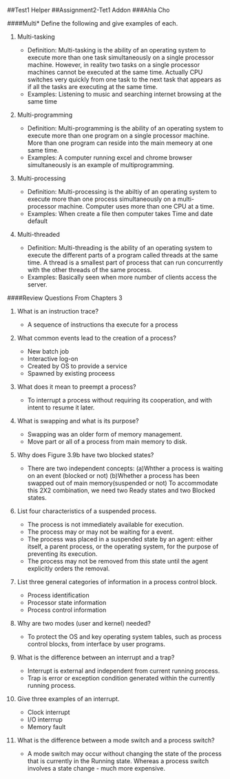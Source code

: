
##Test1 Helper
##Assignment2-Tet1 Addon
###Ahla Cho


####Multi\*
Define the following and give examples of each.

1. Multi-tasking
   - Definition: Multi-tasking is the ability of an operating system to execute more than one task simultaneously on a single processor      machine. However, in reality two tasks on a single processor machines cannot be executed at the same time. 
     Actually CPU switches very quickly from one task to the next task that appears as if all the tasks are executing at the same time. 
   - Examples: Listening to music and searching internet browsing at the same time

2. Multi-programming
   - Definition: Multi-programming is the ability of an operating system to execute more than one program on a single processor machine.      More than one program can reside into the main memeory at one same time.
   - Examples: A computer running excel and chrome browser simultaneously is an example of multiprogramming.

3. Multi-processing
   - Definition: Multi-processing is the abiltiy of an operating system to execute more than one process simultaneously on a multi-          processor machine. Computer uses more than one CPU at a time.
   - Examples: When create a file then computer takes Time and date default

4. Multi-threaded
   - Definition: Multi-threading is the ability of an operating system to execute the different parts of a program called threads at the      same time. A thread is a smallest part of process that can run concurrently with the other threads of the same process.
   - Examples: Basically seen when more number of clients access the server.


####Review Questions From Chapters 3

1. What is an instruction trace?
   - A sequence of instructions tha execute for a process

2. What common events lead to the creation of a process?
   - New batch job
   - Interactive log-on
   - Created by OS to provide a service
   - Spawned by existing proceess

3. What does it mean to preempt a process?
   - To interrupt a process without requiring its cooperation, and with intent to resume it later.

4. What is swapping and what is its purpose?
   - Swapping was an older form of memory management. 
   - Move part or all of a process from main memory to disk.
 

5. Why does Figure 3.9b have two blocked states?
   - There are two independent concepts:
     (a)Whther a process is waiting on an event (blocked or not)
     (b)Whether a process has been swapped out of main memory(suspended or not)
     To accommodate this 2X2 combination, we need two Ready states and two Blocked states.

6. List four characteristics of a suspended process.
   - The process is not immediately available for execution.
   - The process may or may not be waiting for a event.
   - The process was placed in a suspended state by an agent: either itself, a parent process, or the operating system, for the purpose      of preventing its execution.
   - The process may not be removed from this state until the agent explicitly orders the removal.

7. List three general categories of information in a process control block.
   - Process identification
   - Processor state information
   - Process control information

8. Why are two modes (user and kernel) needed?
   - To protect the OS and key operating system tables, such as process control blocks, from interface by user programs.

9. What is the difference between an interrupt and a trap?
   - Interrupt is external and independent from current running process.
   - Trap is error or exception condition generated within the currently running process.

10. Give three examples of an interrupt.
    - Clock interrupt
    - I/O interrrup
    - Memory fault

11. What is the difference between a mode switch and a process switch?
    - A mode switch may occur without changing the state of the process that is currently in the Running state. 
      Whereas a process switch involves a state change - much more expensive.
